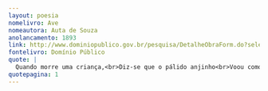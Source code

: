 ```yaml
---
layout: poesia
nomelivro: Ave
nomeautora: Auta de Souza
anolancamento: 1893
link: http://www.dominiopublico.gov.br/pesquisa/DetalheObraForm.do?select_action=&co_obra=81654
fontelivro: Domínio Público
quote: |
  Quando morre uma criança,<br>Diz-se que o pálido anjinho<br>Voou como uma esperança.<br>Foi para o céu direitinho.
quotepagina: 1
---
```

